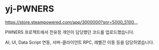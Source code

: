 # yj-PWNERS

https://store.steampowered.com/app/3000000?snr=5000_5100__

PWNERS 프로젝트에서 전유정 개인이 담당했던 코드를 업로드했습니다.

AI, UI, Data Script 연동, 서버-클라이언트 RPC, 레벨간 이동 등을 담당하였습니다.

